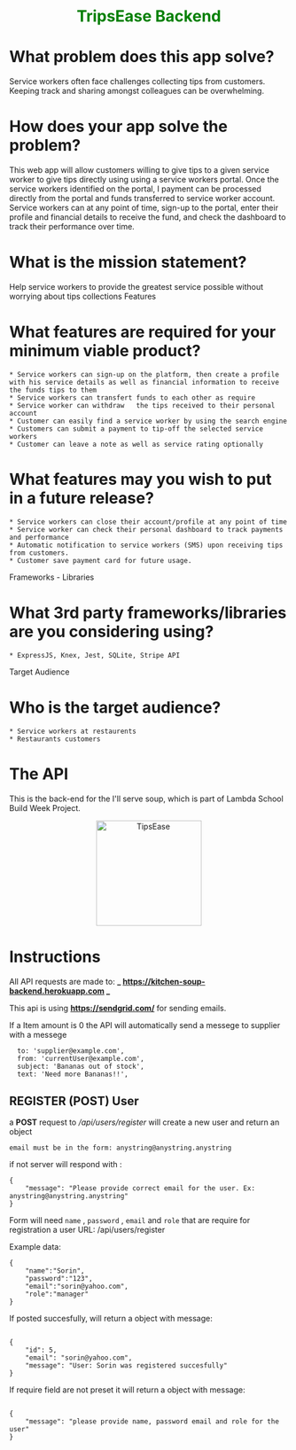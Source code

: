 # <p align="center" style="color: green" size="40"> TripsEase Backend</p>

# What problem does this app solve?
Service workers often face challenges collecting tips from customers. Keeping track and sharing amongst colleagues can be overwhelming.
	
# How does your app solve the problem?

This web app will allow customers willing to give tips to a given service worker to give tips directly using using a service workers portal. Once the service workers identified on the portal, I payment can be processed directly from the portal and funds transferred to service worker account.
Service workers can at any point of time, sign-up to the portal, enter their profile and financial details to receive the fund, and check the dashboard to track their performance over time.


# What is the mission statement?
Help service workers to provide the greatest service possible without worrying about tips collections 
Features

# What features are required for your minimum viable product?
	* Service workers can sign-up on the platform, then create a profile with his service details as well as financial information to receive the funds tips to them
	* Service workers can transfert funds to each other as require
	* Service worker can withdraw	the tips received to their personal account
	* Customer can easily find a service worker by using the search engine
	* Customers can submit a payment to tip-off the selected service workers
	* Customer can leave a note as well as service rating optionally

# What features may you wish to put in a future release?
	* Service workers can close their account/profile at any point of time
	* Service worker can check their personal dashboard to track payments and performance
	* Automatic notification to service workers (SMS) upon receiving tips from customers.
	* Customer save payment card for future usage.
Frameworks - Libraries

# What 3rd party frameworks/libraries are you considering using?
	* ExpressJS, Knex, Jest, SQLite, Stripe API

Target Audience

# Who is the target audience?
	* Service workers at restaurents
	* Restaurants customers  

# The API

This is the back-end for the I'll serve soup, which is part of Lambda School Build Week Project.

<p align="center">
  <img src="https://drive.google.com/file/d/1gtSFrC1ZVoHHn4-J1GR1vNxDDVG3ky-Q/view?usp=sharing" width="190" alt="TipsEase">
</p>

# Instructions

All API requests are made to: **_ https://kitchen-soup-backend.herokuapp.com _**

This api is using **https://sendgrid.com/** for sending emails.

If a Item amount is 0 the API will automatically send a messege to supplier with a messege

```
  to: 'supplier@example.com',
  from: 'currentUser@example.com',
  subject: 'Bananas out of stock',
  text: 'Need more Bananas!!',
```

## REGISTER (POST) User

a **POST** request to _/api/users/register_ will create a new user and return an object

`email must be in the form: anystring@anystring.anystring`

if not server will respond with :

```
{
    "message": "Please provide correct email for the user. Ex: anystring@anystring.anystring"
}
```

Form will need `name` , `password` , `email` and `role` that are require for registration a user
URL: /api/users/register

Example data:

```
{
    "name":"Sorin",
    "password":"123",
    "email":"sorin@yahoo.com",
    "role":"manager"
}

```

If posted succesfully, will return a object with message:

```

{
    "id": 5,
    "email": "sorin@yahoo.com",
    "message": "User: Sorin was registered succesfully"
}

```

If require field are not preset it will return a object with message:

```

{
    "message": "please provide name, password email and role for the user"
}

```